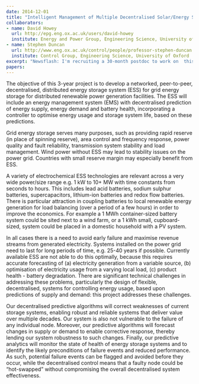 ```yaml
---
date: 2014-12-01
title: "Intelligent Management of Multiple Decentralised Solar/Energy Storage Systems"
collaborators:
- name: David Howey
  url: http://epg.eng.ox.ac.uk/users/david-howey
  institute: Energy and Power Group, Engineering Science, University of Oxford
- name: Stephen Duncan
  url: http://www.eng.ox.ac.uk/control/people/professor-stephen-duncan
  institute: Control Group, Engineering Science, University of Oxford
excerpt: "Newsflash: I'm recruiting a 30-month postdoc to work on  this project."
papers:
---
```


The objective of this 3-year project is to develop a networked, peer-to-peer, decentralised, distributed energy storage system (ESS) for grid energy storage for distributed renewable power generation facilities. The ESS will include an energy management system (EMS) with decentralised prediction of energy supply, energy demand and battery health, incorporating a controller to optimise energy usage and storage system life, based on these predictions. 

Grid energy storage serves many purposes, such as providing rapid reserve (in place of spinning reserve), area control and frequency response, power quality and fault reliability, transmission system stability and load management. Wind power without ESS may lead to stability issues on the power grid. Countries with small reserve margin may especially benefit from ESS.

A variety of electrochemical ESS technologies are relevant across a very wide power/size range e.g. 1 kW to 10+ MW with time constants from seconds to hours. This includes lead acid batteries, sodium sulphur batteries, supercapacitors, lithium-ion batteries and redox flow batteries. There is particular attraction in coupling batteries to local renewable energy generation for load balancing (over a period of a few hours) in order to improve the economics. For example a 1 MWh container-sized battery system could be sited next to a wind farm, or a 1 kWh small, cupboard-sized, system could be placed in a domestic household with a PV system.

In all cases there is a need to avoid early failure and maximise revenue streams from generated electricity. Systems installed on the power grid need to last for long periods of time, e.g. 25-40 years if possible. Currently available ESS are not able to do this optimally, because this requires accurate forecasting of (a) electricity generation from a variable source, (b) optimisation of electricity usage from a varying local load, (c) product health - battery degradation. There are significant technical challenges in addressing these problems, particularly the design of flexible, decentralised, systems for controlling energy usage, based upon predictions of supply and demand: this project addresses these challenges.

Our decentralised predictive algorithms will correct weaknesses of current storage systems, enabling robust and reliable systems that deliver value over multiple decades.  Our system is also not vulnerable to the failure of any individual node. Moreover, our predictive algorithms will forecast changes in supply or demand to enable corrective response, thereby lending our system robustness to such changes. Finally, our predictive analytics will monitor the state of health of energy storage systems and to identify the likely preconditions of failure events and reduced performance. As such, potential failure events can be flagged and avoided before they occur, while the decentralised control means that a faulty node could be “hot-swapped” without compromising the overall decentralised system effectiveness.
